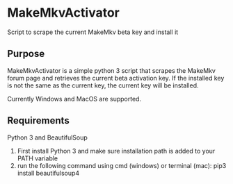 # MakeMkvActivator
Script to scrape the current MakeMkv beta key and install it

## Purpose
MakeMkvActivator is a simple python 3 script that scrapes the MakeMkv forum page and retrieves the current beta activation key. If the installed key is not the same as the current key, the current key will be installed.

Currently Windows and MacOS are supported.

## Requirements
Python 3 and BeautifulSoup

1. First install Python 3 and make sure installation path is added to your PATH variable
2. run the following command using cmd (windows) or terminal (mac):
pip3 install beautifulsoup4
